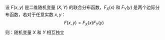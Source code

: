 设 $F(x,y)$ 是二维随机变量 $(X,Y)$ 的联合分布函数，$F_X(x)$ 和 $F_Y(y)$ 是两个边际分布函数，若对于任意实数 $x,y$：$$F(x,y)=F_X(x)F_Y(y)$$ 
则：随机变量 $X$ 和 $Y$ 相互独立